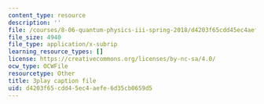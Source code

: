 ```yaml
---
content_type: resource
description: ''
file: /courses/8-06-quantum-physics-iii-spring-2018/d4203f65cdd45ec4aefe6d35cb0659d5_dNKAsbdHDCs.vtt
file_size: 4940
file_type: application/x-subrip
learning_resource_types: []
license: https://creativecommons.org/licenses/by-nc-sa/4.0/
ocw_type: OCWFile
resourcetype: Other
title: 3play caption file
uid: d4203f65-cdd4-5ec4-aefe-6d35cb0659d5
---
```

